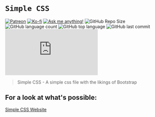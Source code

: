 # ```Simple CSS```

[![Patreon](https://img.shields.io/badge/-Patreon-red?logo=patreon&colorA=gray)](https://patreon.com/lifefullofchange) [![Ko-fi](https://img.shields.io/badge/-Buy%20me%20a%20coffee-orange?logo=ko-fi&logoColor=orange&colorA=gray)](https://ko-fi.com/lifefullofchange) [![Ask me anything!](https://img.shields.io/badge/Ask%20me-ANYTHING-1abc9c.svg)](https://github.com/johnhayesio/ama) ![GitHub Repo Size](https://img.shields.io/github/repo-size/johnhayesio/simplecss) ![GitHub language count](https://img.shields.io/github/languages/count/johnhayesio/simplecss) ![GitHub top language](https://img.shields.io/github/languages/top/johnhayesio/simplecss) ![GitHub last commit](https://img.shields.io/github/last-commit/johnhayesio/simplecss?color=red) [![Analytics](https://ga-beacon.appspot.com/UA-158277243-2/github.com/johnhayesio/simplecss/README.md?pixel)](https://github.com/johnhayesio/simplecss)

> Simple CSS - A simple css file with the likings of Bootstrap

## For a look at what's possible:

[Simple CSS Website](https://css.johnhayes.io/)
